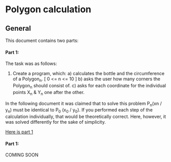 # Polygon calculation

## General
This document contains two parts:

#### Part 1:

The task was as follows:

1. Create a program, which:
a) calculates the bottle and the circumference of a Polygon<sub>n</sub>. [ 0 <= n <= 10 ]
b) asks the user how many corners the Polygon<sub>n</sub> should consist of.
c) asks for each coordinate for the individual points X<sub>n</sub> & Y<sub>n</sub> one after the other.

In the following document it was claimed that to solve this problem P<sub>n</sub>(x<aub>n</sub> / y<sub>n</sub>) must be identical to P<sub>0</sub> (x<sub>0</sub> / y<sub>0</sub>).
If you performed each step of the calculation individually, that would be theoretically correct.
Here, however, it was solved differently for the sake of simplicity.

[Here is part 1](https://github.com/timrabl/polygon/tree/master/part-1 "@TimRabl's polygon GitHub Repository")


#### Part 1:

COMING SOON
